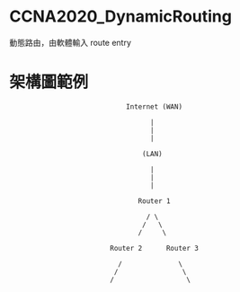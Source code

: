 # CCNA2020_DynamicRouting
動態路由，由軟體輸入 route entry


# 架構圖範例


                                 Internet (WAN)
                                 
                                       |
                                       |
                                       |
                                       
                                     (LAN)
                                     
                                       |
                                       |
                                       |
                                     
                                    Router 1
                                    
                                      / \
                                     /   \
                                    /     \
                        
                             Router 2      Router 3
                             
                               /              \
                              /                \
                             /                  \


   
